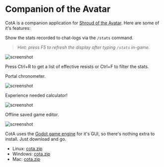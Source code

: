 # Companion of the Avatar

CotA is a companion application for [Shroud of the Avatar](https://www.shroudoftheavatar.com). Here are some of it's features:

Show the stats recorded to chat-logs via the `/stats` command.
> Hint: *press F5 to refresh the display after typing `/stats` in-game.*

![screenshot](https://a4.pbase.com/o12/09/605909/1/164136608.CbCEyC4W.Screenshotfrom20200627184723.png)

Press Ctrl+R to get a list of effective resists or Ctrl+F to filter the stats.

Portal chronometer.

![screenshot](https://a4.pbase.com/o12/09/605909/1/166622004.LRnaK3tl.Screenshotfrom20200627184734.png)

Experience needed calculator!

![screenshot](https://a4.pbase.com/o12/09/605909/1/169657368.88B4T1E4.Screenshotfrom20200627184800.png)

Offline saved game editor.

![screenshot](https://a4.pbase.com/o12/09/605909/1/170775639.XYbYzRaS.Screenshotfrom20200626120928.png)

CotA uses the [Godot game engine](https://godotengine.org) for it's GUI, so there's nothing extra to install. Just download and go.

- Linux: [cota.zip](https://github.com/Barugon/cota_build/raw/master/linux/cota.zip)
- Windows: [cota.zip](https://github.com/Barugon/cota_build/raw/master/windows/cota.zip)
- Mac: [cota.zip](https://github.com/Barugon/cota_build/raw/master/mac/cota.zip)
